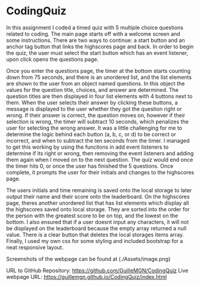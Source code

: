 # CodingQuiz

In this assignment I coded a timed quiz with 5 multiple choice questions related to coding. The main page starts off with a welcome screen and 
some instructions. There are two ways to continue: a start button and an anchor tag button that links the highscores page and back. 
In order to begin the quiz, the user must select the start button which has an event listener, upon click opens the questions page. 

Once you enter the questions page, the timer at the bottom starts counting down from 75 seconds, and there is an unordered list, and the list 
elements are shown to the user from an object named questions. In this object the values for the question title, choices, and answer are determined. 
The question titles are then displayed in four list elements with 4 buttons next to them. When the user selects their answer by clicking these 
buttons, a message is displayed to the user whether they got the question right or wrong. If their answer is correct, the question moves on, 
however if their selection is wrong, the timer will subtract 10 seconds, which penalizes the user for selecting the wrong answer. It was a 
little challenging for me to determine the logic behind each button (a, b, c, or d) to be correct or incorrect, and when to subtract the 
ten seconds from the timer. I managed to get this working by using the funcitons in add event listeners to determine if its right or wrong, 
then removing the event listeners and adding them again when I moved on to the next question. The quiz would end once the timer hits 0, 
or once the user has finished the 5 questions. Once complete, it prompts the user for their initials and changes to the highscores page. 

The users initials and time remaining is saved onto the local storage to later output their name and their score onto the leaderboard. 
On the highscores page, theres another unordered list that has list elements which display all the highscores saved onto local storage. 
They are sorted into the order for the person with the greatest score to be on top, and the lowest on the bottom. I also ensured that if a user 
doesnt input any characters, it will not be displayed on the leaderboard because the empty array returned a null value. There is a clear button 
that deletes the local storages items array. Finally, I used my own css for some styling and included bootstrap for a neat responsive layout. 

Screenshots of the webpage can be found at (./Assets/image.png)

URL to GitHub Repository: https://github.com/GuilleMGN/CodingQuiz 
Live webpage URL: https://guillemgn.github.io/CodingQuiz/index.html 
